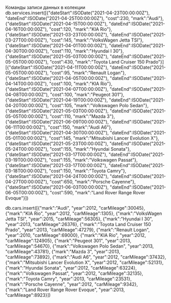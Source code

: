 Команды записи данных в колекции
db.services.insert([{"dateStart":ISODate("2021-04-23T00:00:00Z"), "dateEnd":ISODate("2021-04-25T00:00:00Z"), "cost":230, "mark":"Audi"},
{"dateStart":ISODate("2021-04-15T00:00:00Z"), "dateEnd":ISODate("2021-04-16T00:00:00Z"), "cost":120, "mark":"KIA Rio"},
{"dateStart":ISODate("2021-03-23T00:00:00Z"), "dateEnd":ISODate("2021-03-27T00:00:00Z"), "cost":145, "mark":"VolksWagen Jetta TSI"},
{"dateStart":ISODate("2021-04-01T00:00:00Z"), "dateEnd":ISODate("2021-04-30T00:00:00Z"), "cost":110, "mark":"Hyundai I 30"},
{"dateStart":ISODate("2021-05-03T00:00:00Z"), "dateEnd":ISODate("2021-05-05T00:00:00Z"), "cost":430, "mark":"Toyota Land Cruiser 150 Prado"}]
[{"dateStart":ISODate("2021-04-11T00:00:00Z"), "dateEnd":ISODate("2021-05-05T00:00:00Z"), "cost":95, "mark":"Renault Logan"},
{"dateStart":ISODate("2021-04-05T00:00:00Z"), "dateEnd":ISODate("2021-04-14T00:00:00Z"), "cost":100, "mark":"KIA Rio"},
{"dateStart":ISODate("2021-04-07T00:00:00Z"), "dateEnd":ISODate("2021-04-08T00:00:00Z"), "cost":100, "mark":"Peugeot 301"},
{"dateStart":ISODate("2021-04-19T00:00:00Z"), "dateEnd":ISODate("2021-04-20T00:00:00Z"), "cost":105, "mark":"Volkswagen Polo Sedan"},
{"dateStart":ISODate("2021-05-03T00:00:00Z"), "dateEnd":ISODate("2021-05-05T00:00:00Z"), "cost":110, "mark":"Mazda 3"},
{"dateStart":ISODate("2021-06-09T00:00:00Z"), "dateEnd":ISODate("2021-06-11T00:00:00Z"), "cost":150, "mark":"Audi A6"},
{"dateStart":ISODate("2021-04-30T00:00:00Z"), "dateEnd":ISODate("2021-05-01T00:00:00Z"), "cost":145, "mark":"Mitsubishi Lancer Evolution X"},
{"dateStart":ISODate("2021-05-23T00:00:00Z"), "dateEnd":ISODate("2021-05-24T00:00:00Z"), "cost":155, "mark":"Hyundai Sonata"},
{"dateStart":ISODate("2021-03-17T00:00:00Z"), "dateEnd":ISODate("2021-03-19T00:00:00Z"), "cost":155, "mark":"Volkswagen Passat"},
{"dateStart":ISODate("2021-03-17T00:00:00Z"), "dateEnd":ISODate("2021-03-18T00:00:00Z"), "cost":150, "mark":"Toyota Camry"},
{"dateStart":ISODate("2021-04-24T00:00:00Z"), "dateEnd":ISODate("2021-04-27T00:00:00Z"), "cost":650, "mark":"Porsche Cayenne"},
{"dateStart":ISODate("2021-06-03T00:00:00Z"), "dateEnd":ISODate("2021-06-05T00:00:00Z"), "cost":590, "mark":"Land Rover Range Rover Evoque"}])

db.cars.insert([{"mark":"Audi", "year":2012, "carMileage":30045},
{"mark":"KIA Rio", "year":2012, "carMileage":1305},
{"mark":"VolksWagen Jetta TSI", "year":2015, "carMileage":56305},
{"mark":"Hyundai I 30", "year":2013, "carMileage":26376},
{"mark":"Toyota Land Cruiser 150 Prado", "year":2013, "carMileage":47279},
{"mark":"Renault Logan", "year":2010, "carMileage":69000},
{"mark":"KIA Rio", "year":2012, "carMileage":124905},
{"mark":"Peugeot 301", "year":2013, "carMileage":54670},
{"mark":"Volkswagen Polo Sedan", "year":2013, "carMileage":43781},
{"mark":"Mazda 3", "year":2013, "carMileage":73892},
{"mark":"Audi A6", "year":2012, "carMileage":37432},
{"mark":"Mitsubishi Lancer Evolution X", "year":2012, "carMileage":52131},
{"mark":"Hyundai Sonata", "year":2012, "carMileage":63224},
{"mark":"Volkswagen Passat", "year":2012, "carMileage":32135},
{"mark":"Toyota Camry", "year":2013, "carMileage":23531},
{"mark":"Porsche Cayenne", "year":2012, "carMileage":9342},
{"mark":"Land Rover Range Rover Evoque", "year":2013, "carMileage":8923}])
